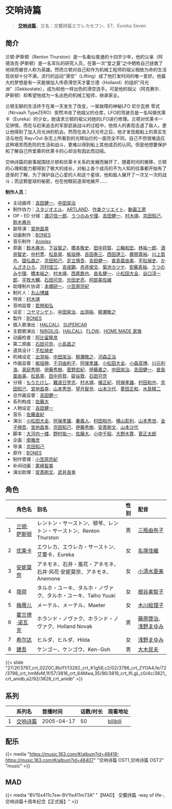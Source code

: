 # 交响诗篇


> <u>**[交响诗篇](https://bgm.tv/subject/1266)**</u>，又名：交響詩篇エウレカセブン、E7、Eureka Seven

## 简介

兰顿·萨斯顿（Renton Thurston）是一名看似普通的十四岁少年，他的父亲（阿德洛克·萨斯顿）是一名军队的研究人员，在第一次“爱之夏”之中牺牲自己拯救了地球而被世人称为英雄。然而兰顿对自己和作为机械工程师的祖父相依为命的生活现状却十分不满，流行的运动“滑空”（Lifting）成了他打发时间的唯一爱好。他最大的梦想是有一天能够加入传奇滑空天才霍兰德（Holland）的组织“月光洲”（Gekkostate），成为和他一样出色的滑空选手。可是他的祖父（阿克赛尔．萨斯顿）却希望他成为一名出色的机械工程师，继承家业。

兰顿无聊的生活终于在某一天发生了改变，一架故障的神秘LFO 尼尔瓦修 零式（Nirvash TypeZERO）突然冲进了他祖父的仓库，LFO的驾驶员是一名叫做优莱卡（Eureka）的少女，她请求兰顿的祖父对她的LFO进行修理。兰顿对优莱卡一见钟情，而在与赶来追击的军部武装战斗的过程中，他惊人的表现击退了敌人，更让他得到了加入月光洲的机会。然而在进入月光号之后，他才发现舰船上的真实生活与他在 Ray=Out 杂志上所看到的光辉灿烂的一面完全不同，自己不但很难适应这种艰苦而危险的生活和战斗，更难以得到船上其他成员的认同。但是他想要保护和了解自己所爱慕的优莱卡的心却没有因此而动摇。

交响诗篇的故事就围绕兰顿和优莱卡关系的发展而展开了，随着时间的推移，兰顿的心理和能力都得到了极大的成长，对船上各个成员的不为人知的往事都开始有了逐渐的了解，为了保护自己心爱的人和这个星球，他和敌人展开了一次又一次的战斗；而这颗星球的秘密，也在他眼前逐渐地展开……



**制作人员：**
- 主动画师：[吉田健一](https://bgm.tv/person/2727)、[中田栄治](https://bgm.tv/person/11569)
- 制作协力：[スタジオエル](https://bgm.tv/person/42980)、[ARTLAND](https://bgm.tv/person/7118)、[作楽クリエイト](https://bgm.tv/person/26975)、[動画工房](https://bgm.tv/person/6305)
- OP・ED 分镜：[渡辺信一郎](https://bgm.tv/person/100)、[うつのみや理](https://bgm.tv/person/1862)、[吉田健一](https://bgm.tv/person/2727)、[村木靖](https://bgm.tv/person/6088)、[京田知己](https://bgm.tv/person/2183)、[鈴木典光](https://bgm.tv/person/11528)
- 副导演：[宮地昌幸](https://bgm.tv/person/3577)
- 动画制作：[BONES](https://bgm.tv/person/44)
- 音乐制作：[Aniplex](https://bgm.tv/person/645)
- 原画：[鈴木典光](https://bgm.tv/person/11528)、[下谷智之](https://bgm.tv/person/3485)、[橋本敬史](https://bgm.tv/person/3426)、[田中将賀](https://bgm.tv/person/3269)、[三輪和宏](https://bgm.tv/person/11562)、[林祐一郎](https://bgm.tv/person/14362)、[酒井智史](https://bgm.tv/person/21200)、[中村豊](https://bgm.tv/person/11475)、[松島晃](https://bgm.tv/person/274)、[板垣伸](https://bgm.tv/person/1663)、[吉田泰三](https://bgm.tv/person/10005)、[西田達三](https://bgm.tv/person/12595)、[鹿間貴裕](https://bgm.tv/person/12588)、[川上哲也](https://bgm.tv/person/3515)、[国弘昌之](https://bgm.tv/person/24370)、[京田知己](https://bgm.tv/person/2183)、[足立慎吾](https://bgm.tv/person/3183)、[吉田健一](https://bgm.tv/person/2727)、[倉島亜由美](https://bgm.tv/person/3578)、[平松禎史](https://bgm.tv/person/1756)、[かんざきひろ](https://bgm.tv/person/6012)、[河村佳江](https://bgm.tv/person/26421)、[吉成鋼](https://bgm.tv/person/10006)、[赤井俊文](https://bgm.tv/person/7825)、[菊池カツヤ](https://bgm.tv/person/24391)、[安藤真裕](https://bgm.tv/person/2473)、[うつのみや理](https://bgm.tv/person/1862)、[橋本裕之](https://bgm.tv/person/13018)、[村木靖](https://bgm.tv/person/6088)、[西尾鉄也](https://bgm.tv/person/643)、[沓名健一](https://bgm.tv/person/12149)、[小松田大全](https://bgm.tv/person/15478)、[谷口淳一郎](https://bgm.tv/person/3063)、[平牧大輔](https://bgm.tv/person/13069)、[石田可奈](https://bgm.tv/person/6886)、[光田史亮](https://bgm.tv/person/12286)、[阿部美佐緒](https://bgm.tv/person/11377)
- 助理制片协调：[本橋研一](https://bgm.tv/person/56179)、[小笠原宗紀](https://bgm.tv/person/29808)
- 制片人：[丸山博雄](https://bgm.tv/person/5783)
- 特效：[村木靖](https://bgm.tv/person/6088)
- 音响监督：[若林和弘](https://bgm.tv/person/564)
- 设定：[コヤマシゲト](https://bgm.tv/person/11653)、[中田栄治](https://bgm.tv/person/11569)、[出渕裕](https://bgm.tv/person/43)、[柳瀬敬之](https://bgm.tv/person/6087)
- 製作：[BONES](https://bgm.tv/person/44)
- 插入歌演出：[HALCALI](https://bgm.tv/person/7197)、[SUPERCAR](https://bgm.tv/person/28903)
- 主题歌演出：[NIRGILIS](https://bgm.tv/person/15207)、[HALCALI](https://bgm.tv/person/7197)、[FLOW](https://bgm.tv/person/9673)、[HOME MADE 家族](https://bgm.tv/person/15828)
- 动画检查：[阿比留隆彦](https://bgm.tv/person/29435)
- 第二原画：[石田可奈](https://bgm.tv/person/6886)、[小島昌之](https://bgm.tv/person/63752)
- 道具设计：[平松禎史](https://bgm.tv/person/1756)
- 机械设定：[出渕裕](https://bgm.tv/person/43)、[中田栄治](https://bgm.tv/person/11569)、[柳瀬敬之](https://bgm.tv/person/6087)、[河森正治](https://bgm.tv/person/253)
- 作画监督：[板垣伸](https://bgm.tv/person/1663)、[千羽由利子](https://bgm.tv/person/162)、[阿保孝雄](https://bgm.tv/person/733)、[小松田大全](https://bgm.tv/person/15478)、[小森高博](https://bgm.tv/person/520)、[川元利浩](https://bgm.tv/person/102)、[真庭秀明](https://bgm.tv/person/3068)、[伊藤秀樹](https://bgm.tv/person/12238)、[菅野宏紀](https://bgm.tv/person/3650)、[伊藤嘉之](https://bgm.tv/person/1428)、[中田栄治](https://bgm.tv/person/11569)、[吉田健一](https://bgm.tv/person/2727)、[倉島亜由美](https://bgm.tv/person/3578)、[松島晃](https://bgm.tv/person/274)、[田中将賀](https://bgm.tv/person/3269)、[碇谷敦](https://bgm.tv/person/12343)、[石田可奈](https://bgm.tv/person/6886)
- 分镜：[もりたけし](https://bgm.tv/person/184)、[難波日登志](https://bgm.tv/person/942)、[村木靖](https://bgm.tv/person/6088)、[橘正紀](https://bgm.tv/person/2956)、[阿保孝雄](https://bgm.tv/person/733)、[村田和也](https://bgm.tv/person/2682)、[京田知己](https://bgm.tv/person/2183)、[宮地昌幸](https://bgm.tv/person/3577)、[山本秀世](https://bgm.tv/person/11876)、[望月智充](https://bgm.tv/person/581)、[山本沙代](https://bgm.tv/person/3563)、[菱田正和](https://bgm.tv/person/2609)、[水島精二](https://bgm.tv/person/575)
- 总作画监督：[吉田健一](https://bgm.tv/person/2727)
- 系列构成：[佐藤大](https://bgm.tv/person/921)
- 人物设定：[吉田健一](https://bgm.tv/person/2727)
- 音乐：[佐藤直紀](https://bgm.tv/person/919)
- 演出：[小松田大全](https://bgm.tv/person/15478)、[阿保孝雄](https://bgm.tv/person/733)、[秦義人](https://bgm.tv/person/22518)、[村田和也](https://bgm.tv/person/2682)、[横山彰利](https://bgm.tv/person/2886)、[山本秀世](https://bgm.tv/person/11876)、[金子伸吾](https://bgm.tv/person/650)、[宮地昌幸](https://bgm.tv/person/3577)、[京田知己](https://bgm.tv/person/2183)、[伊藤秀樹](https://bgm.tv/person/12238)、[安斎剛文](https://bgm.tv/person/12750)、[山本沙代](https://bgm.tv/person/3563)
- 脚本：[大河内一楼](https://bgm.tv/person/389)、[野村祐一](https://bgm.tv/person/9240)、[佐藤大](https://bgm.tv/person/921)、[小中千昭](https://bgm.tv/person/133)、[大野木寛](https://bgm.tv/person/381)、[菅正太郎](https://bgm.tv/person/3337)
- 企画：[南雅彦](https://bgm.tv/person/3113)
- 导演：[京田知己](https://bgm.tv/person/2183)
- 原作：[BONES](https://bgm.tv/person/44)
- 制作管理：[小笠原宗紀](https://bgm.tv/person/29808)
- 补间动画：[尾崎智美](https://bgm.tv/person/1833)
- 演出助理：[安斎剛文](https://bgm.tv/person/12750)、[武井良幸](https://bgm.tv/person/3338)

## 角色

|     |   角色名   |   别名  | 性别 |  配音  |
|:--- |:------  |:----      |:---  |:--   |
| 1 | [兰顿·萨斯顿](https://bgm.tv/character/3797) | レントン・サーストン、顿爷、レントン・サーストン、Renton Thurston | 男 | [三瓶由布子](https://bgm.tv/person/4667) |
| 2 | [优莱卡](https://bgm.tv/character/13282) | エウレカ、エウレカ・サーストン、艾蕾卡、Eureka | 女 | [名塚佳織](https://bgm.tv/person/3922) |
| 3 | [安妮莫奈](https://bgm.tv/character/3796) | アネモネ、石井・風花・アネモネ、石井·风花·安妮莫奈、アネモネ、Anemone | 女 | [小清水亜美](https://bgm.tv/person/4474) |
| 4 | [塔荷](https://bgm.tv/character/3798) | タルホ・ユーキ、タルホ・ノヴァク、タルホ・ユーキ、Talho Yuuki | 女 | [根谷美智子](https://bgm.tv/person/3893) |
| 5 | [梅蒂儿](https://bgm.tv/character/3816) | メーテル、メーテル、Maeter | 女 | [木川絵理子](https://bgm.tv/person/4668) |
| 6 | [霍兰德·诺瓦克](https://bgm.tv/character/3819) | ホランド・ノヴァク、ホランド・ノヴァク、Holland Novak | 男 | [藤原啓治](https://bgm.tv/person/4016)、[浅野まゆみ](https://bgm.tv/person/4081) |
| 7 | [希尔达](https://bgm.tv/character/3821) | ヒルダ、ヒルダ、Hilda | 女 | [浅野まゆみ](https://bgm.tv/person/4081) |
| 8 | [建吾](https://bgm.tv/character/3826) | ケンゴー、ケンゴウ、Ken-Goh | 男 | [大木民夫](https://bgm.tv/person/4050) |

{{< slide "27/2f/3797_crt_02Z0C,8b/f1/13282_crt_K1g56,c2/02/3796_crt_ZYOA4,fe/72/3798_crt_hmMvM,1f/57/3816_crt_64Mwa,35/96/3819_crt_lfLgL,c0/4c/3821_crt_anidb,a2/92/3826_crt_anidb" >}}

## 系列

|     |   系列名   |   首播时间  | 话数/时长  | 观看地址 |
|:---  |:------    |:----      |:---       |:---  |
| 1 |[交响诗篇](https://bgm.tv/subject/1266)| 2005-04-17 | 50 | [bilibili](https://www.bilibili.com/bangumi/play/ep14126)  |

## 配乐

{{< media "https://music.163.com/#/album?id=48418-https://music.163.com/#/album?id=48407"
"交响诗篇 OST1,交响诗篇 OST2" 
"music" >}}
## MAD

{{< media  "BV1Sx411c7sw-BV1ts411m73A" 
"【MAD】 交響詩篇 -way of life-,交响诗篇十周年纪念【正式版】" >}}

